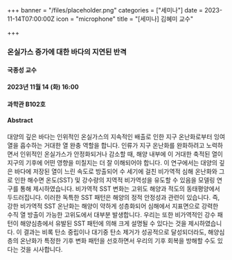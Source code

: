 +++
banner = "/files/placeholder.png"
categories = ["세미나"]
date = 2023-11-14T07:00:00Z
icon = "microphone"
title = "[세미나] 김혜미 교수"

+++
### 온실가스 증가에 대한 바다의 지연된 반격

#### 국종성 교수

#### 2023년 11월 14 (화) 16:00

#### 과학관 B102호

#### Abstract
대양의 깊은 바다는 인위적인 온실가스의 지속적인 배출로 인한 지구 온난화로부터 잉여 열을
흡수하는 거대한 열 완충 역할을 합니다. 인류가 지구 온난화를 완화하려고 노력하면서 인위적인
온실가스가 안정화되거나 감소할 때, 해양 내부에 이 거대한 축적된 열이 지구의 기후에 어떤 영향을
미칠지는 더 잘 이해되어야 합니다. 이 연구에서는 대양의 깊은 바다에 저장된 열이 느린 속도로
방출되어 수 세기에 걸친 비가역적 심해 온난화와 그로 인한 해수면 온도(SST) 및 강수량의 지역적
비가역성을 유도할 수 있음을 모델링 연구를 통해 제시하였습니다. 비가역적 SST 변화는 고위도
해양과 적도의 동태평양에서 두드러집니다. 이러한 독특한 SST 패턴은 해양의 정적 안정성과 관련이
있습니다. 즉, 강한 비가역적 SST 온난화는 해양이 약하게 성층화되어 심해에서 지표면으로 강력한
수직 열 방출이 가능한 고위도에서 대부분 발생합니다. 우리는 또한 비가역적인 강수 패턴이
해양심층에서 유발된 SST 패턴에 의해 크게 설명될 수 있다는 것을 제시하였습니다. 이 결과는 비록
탄소 중립이나 대기중 탄소 제거가 성공적으로 달성되더라도, 해양심층의 온난화가 특정한 기후 변화
패턴을 선호하면서 우리의 기후 회복을 방해할 수도 있다는 것을 시사합니다.
